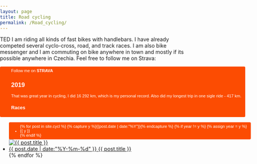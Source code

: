 ```yaml
---
layout: page
title: Road cycling
permalink: /Road_cycling/
---
```




<meta name='viewport' content='initial-scale=1,maximum-scale=1,user-scalable=no' />
<script src='https://api.mapbox.com/mapbox.js/v3.2.1/mapbox.js'></script>
<link href='https://api.mapbox.com/mapbox.js/v3.2.1/mapbox.css' rel='stylesheet' />
    
<link rel="stylesheet" href="https://cdnjs.cloudflare.com/ajax/libs/noUiSlider/8.5.1/nouislider.min.css" /> <!--// slider -->
<script src="https://cdnjs.cloudflare.com/ajax/libs/noUiSlider/8.5.1/nouislider.min.js"></script> <!--// slider -->
    
<style>
  body { margin:0; padding:0; }
  #map { position:absolute; top:0; bottom:0; width:100%; }
</style>



<!--// map --> 
<script src='https://api.mapbox.com/mapbox.js/plugins/leaflet-omnivore/v0.2.0/leaflet-omnivore.min.js'></script>
<div id='map'></div>

<script>
L.mapbox.accessToken = 'pk.eyJ1IjoibWFjZXNrYSIsImEiOiJjazVhMDFmbGgxMmxnM21wZ3BvNjJhdXMzIn0.OC2jBDlbR4AE1rhBzI__cQ';
var map = L.mapbox.map('map',"mapbox.dark")

var rideStyle = {
    "color": "#ff6600",
    "weight": 3,
    "opacity": .1,
}
customLayerRide = L.geoJson(null, {
    style: rideStyle
}).addTo(map);
    
    
var runLayer = omnivore.gpx('https://raw.githubusercontent.com/XMaceska/maceskad.me/master/GPX/1.gpx',null, customLayerRide)
    .on('ready', function() {
        map.fitBounds(runLayer.getBounds());
    })
    .addTo(map);
var runLayer = omnivore.gpx('https://raw.githubusercontent.com/XMaceska/maceskad.me/master/GPX/2.gpx',null, customLayerRide)
    .on('ready', function() {
        map.fitBounds(runLayer.getBounds());
    })
    .addTo(map);
var runLayer = omnivore.gpx('https://raw.githubusercontent.com/XMaceska/maceskad.me/master/GPX/3.gpx',null, customLayerRide)
    .on('ready', function() {
        map.fitBounds(runLayer.getBounds());
    })
    .addTo(map);
    
    
    
//<!--// data GPX -->   
//    for (var i = 1; i < 4; i++){
//            var runLayer = omnivore.gpx('GPX/' + i.toString() + ".gpx", null, customLayerRide)
//                .on('ready', function() {
//                    map.fitBounds(runLayer.getBounds());
//            })
//            .addTo(map);    
//        }
//var runLayer = omnivore.gpx("2.gpx",null,customLayerRide)
//    .addTo(map);
//var runLayer = omnivore.gpx("3.gpx",null,customLayerRide)
//    .addTo(map);
        
</script>


TED I am riding all kinds of fast bikes with handlebars. I have already competed several cyclo-cross, road, and track races. I am also bike messenger and I am commuting on bike anywhere in town and mostly if its possible anywhere in Czechia. 
Feel free to follow me on Strava:

<a style="display:inline-block;background-color:#FC4C02;color:#fff;padding:5px 10px 5px 30px;font-size:11px;font-family:Helvetica, Arial, sans-serif;white-space:nowrap;text-decoration:none;background-repeat:no-repeat;background-position:10px center;border-radius:3px;background-image:url('http://badges.strava.com/logo-strava-echelon.png')" href='http://strava.com/athletes/21086949' target="_clean">
  Follow me on <b>STRAVA</b>


<h2>2019</h2>
That was great year in cycling, I did 16 292 km, which is my personal record. Also did my longest trip in one sigle ride - 417 km.
<h3>Races</h3>
<ul class="listing">
{% for post in site.cycl %}
  {% capture y %}{{post.date | date:"%Y"}}{% endcapture %}
  {% if year != y %}
    {% assign year = y %}
    <li class="listing-seperator">{{ y }}</li>
  {% endif %}
    <a href="{{ post.url | prepend: site.baseurl }}">
    <img src="{{ post.image | prepend: site.baseurl }}" alt="{{ post.title }}" title="{{ post.title }}"> <a href="{{ post.url | prepend: site.baseurl }}">
  <li class="listing-item">
    <time datetime="{{ "post.date" | date:"%Y-%m-%d" }}">{{ post.date | date:"%Y-%m-%d" }}</time>
    <a href="{{ post.url | prepend: site.baseurl }}" title="{{ post.title }}">{{ post.title }}</a>
  </li>
{% endfor %}

